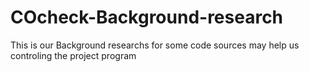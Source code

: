 # COcheck-Background-research
This is our Background researchs for some code sources may help us controling the project program
